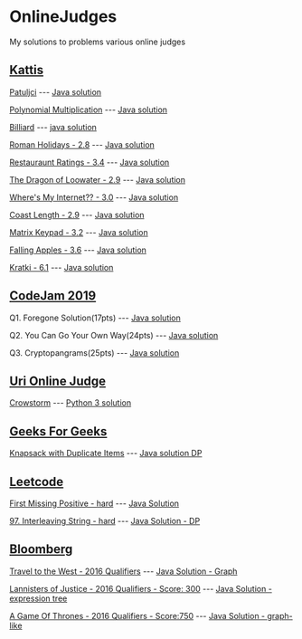 # OnlineJudges
My solutions to problems various online judges

## [Kattis](https://open.kattis.com)


[Patuljci](https://open.kattis.com/problems/patuljci) --- [Java solution](/Kattis/Patuljci.java)

[Polynomial Multiplication](https://open.kattis.com/problems/polymul1) --- [Java solution](/Kattis/PolynomialMultiplication.java)

[Billiard](https://open.kattis.com/problems/billiard) --- [java solution](/Kattis/Billiard.java)

[Roman Holidays - 2.8](https://open.kattis.com/problems/romanholidays) --- [Java solution](/Kattis/RomanHolidays.java)

[Restauraunt Ratings - 3.4](https://open.kattis.com/problems/ratings) --- [Java solution](/Kattis/RestaurantRating.java)

[The Dragon of Loowater - 2.9](https://open.kattis.com/problems/loowater) --- [Java solution](/Kattis/TheDragonOfLoowater.java)

[Where's My Internet?? - 3.0](https://open.kattis.com/problems/wheresmyinternet) --- [Java solution](/Kattis/wheresmyinternet.java)

[Coast Length - 2.9](https://open.kattis.com/problems/coast) --- [Java solution](/Kattis/CoastLength.java)

[Matrix Keypad - 3.2](https://open.kattis.com/problems/keypad) --- [Java solution](/Kattis/Keypad.java)

[Falling Apples - 3.6](https://open.kattis.com/problems/apples) --- [Java solution](/Kattis/Apples.java)

[Kratki - 6.1](https://open.kattis.com/problems/kratki) --- [Java solution](/Kattis/Kratki.java)

## [CodeJam 2019](https://codingcompetitions.withgoogle.com/codejam)
Q1. Foregone Solution(17pts) --- [Java solution](/CodeJam2019/QF/Q1.java)

Q2. You Can Go Your Own Way(24pts) --- [Java solution](/CodeJam2019/QF/Q2.java)

Q3. Cryptopangrams(25pts) --- [Java solution](/CodeJam2019/QF/Cryptopangrams.java)

## [Uri Online Judge](https://www.urionlinejudge.com.br)
[Crowstorm](https://www.urionlinejudge.com.br/judge/en/problems/view/2203) --- [Python 3 solution](/UriOnlineJudge/Crowstorm.py)

## [Geeks For Geeks](https://www.geeksforgeeks.org)

[Knapsack with Duplicate Items](https://practice.geeksforgeeks.org/problems/knapsack-with-duplicate-items/0) --- [Java solution DP](/GeeksForGeeks/KnapsackWithDuplicates.java)


## [Leetcode](https://leetcode.com)

[First Missing Positive - hard](https://leetcode.com/problems/first-missing-positive/) --- [Java Solution](/LeetCode/FirstMissingPositive.java)

[97. Interleaving String - hard](https://leetcode.com/problems/interleaving-string/) --- [Java Solution - DP](/LeetCode/InterleavingString.java)


## [Bloomberg](https://codecon.bloomberg.com)

[Travel to the West - 2016 Qualifiers](https://codecon.bloomberg.com/challenger-series/3902) --- [Java Solution - Graph](/Bloomberg/TravelToTheWest.java)

[Lannisters of Justice - 2016 Qualifiers - Score: 300](https://codecon.bloomberg.com/challenger-series/3903) --- [Java Solution - expression tree](/Bloomberg/LannistersOfJustice.java)

[A Game Of Thrones - 2016 Qualifiers - Score:750](https://codecon.bloomberg.com/challenger-series/3906) --- [Java Solution - graph-like](/Bloomberg/AGameOfThrones.java)
